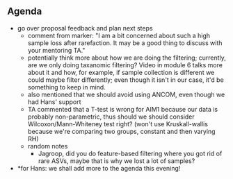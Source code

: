## Agenda
- go over proposal feedback and plan next steps
  - comment from marker:  "I am a bit concerned about such a high sample loss after rarefaction. It may be a good thing to discuss with your mentoring TA."
  - potentially think more about how we are doing the filtering; currently, are we only doing taxanomic filtering? Video in module 6 talks more about it and how, for example, if sample collection is different we could maybe filter differently; even though it isn't in our case, it'd be something to keep in mind.
  - also mentioned that we should avoid using ANCOM, even though we had Hans' support
  - TA commented that a T-test is wrong for AIM1 because our data is probably non-parametric, thus should we should consider Wilcoxon/Mann-Whiteney test right? (won't use Kruskall-wallis because we're comparing two groups, constant and then varying RH)
  - random notes
    - Jagroop, did you do feature-based filtering where you got rid of rare ASVs, maybe that is why we lost a lot of samples?   
- *for Hans: we shall add more to the agenda this evening! 
